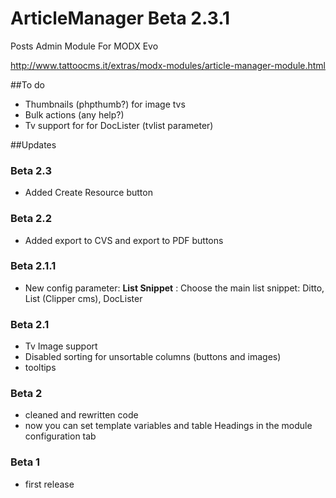 # ArticleManager Beta 2.3.1
Posts Admin Module For MODX Evo

http://www.tattoocms.it/extras/modx-modules/article-manager-module.html

##To do
* Thumbnails (phpthumb?) for image tvs
* Bulk actions (any help?)
* Tv support for for DocLister (tvlist parameter)

##Updates

### Beta 2.3
* Added Create Resource button

### Beta 2.2
* Added export to CVS and export to PDF buttons

### Beta 2.1.1
* New config parameter: **List Snippet** : Choose the main list snippet: Ditto, List (Clipper cms), DocLister

### Beta 2.1
* Tv Image support
* Disabled sorting for unsortable columns (buttons and images)
* tooltips

### Beta 2
* cleaned and rewritten code
* now you can set template variables and table Headings in the module configuration tab

### Beta 1
* first release

